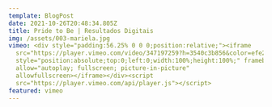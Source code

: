 ```yaml
---
template: BlogPost
date: 2021-10-26T20:48:34.805Z
title: Pride to Be | Resultados Digitais
img: /assets/003-mariela.jpg
vimeo: <div style="padding:56.25% 0 0 0;position:relative;"><iframe
  src="https://player.vimeo.com/video/347197259?h=3540c3b856&color=efe200&title=0&byline=0&portrait=0"
  style="position:absolute;top:0;left:0;width:100%;height:100%;" frameborder="0"
  allow="autoplay; fullscreen; picture-in-picture"
  allowfullscreen></iframe></div><script
  src="https://player.vimeo.com/api/player.js"></script>
featured: vimeo
---
```

